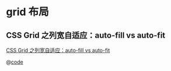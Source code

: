 # grid 布局

## CSS Grid 之列宽自适应：auto-fill vs auto-fit

[CSS Grid 之列宽自适应：auto-fill vs auto-fit]('https://juejin.cn/post/6844903565463388168')

@[code](../.vuepress/components/Grid.vue)
<Grid></Grid>
